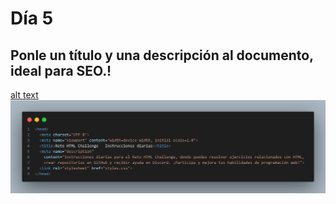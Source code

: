 # Día 5
## Ponle un título y una descripción al documento, ideal para SEO.!
[alt text](reto5.png)![alt text](code.png)